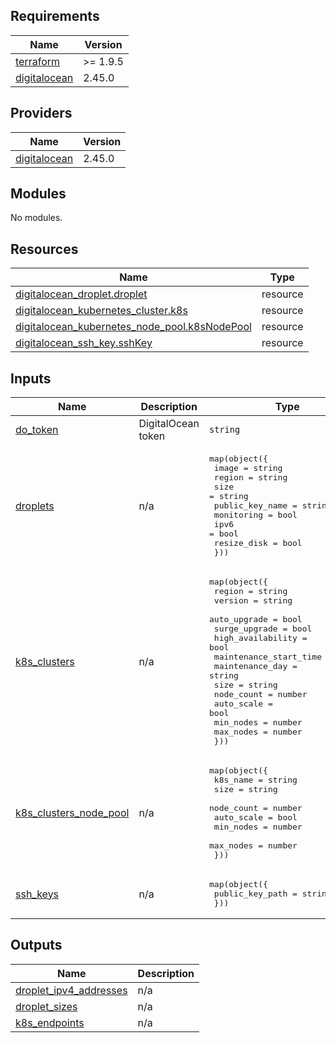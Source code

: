 ## Requirements

| Name | Version |
|------|---------|
| <a name="requirement_terraform"></a> [terraform](#requirement\_terraform) | >= 1.9.5 |
| <a name="requirement_digitalocean"></a> [digitalocean](#requirement\_digitalocean) | 2.45.0 |

## Providers

| Name | Version |
|------|---------|
| <a name="provider_digitalocean"></a> [digitalocean](#provider\_digitalocean) | 2.45.0 |

## Modules

No modules.

## Resources

| Name | Type |
|------|------|
| [digitalocean_droplet.droplet](https://registry.terraform.io/providers/digitalocean/digitalocean/2.45.0/docs/resources/droplet) | resource |
| [digitalocean_kubernetes_cluster.k8s](https://registry.terraform.io/providers/digitalocean/digitalocean/2.45.0/docs/resources/kubernetes_cluster) | resource |
| [digitalocean_kubernetes_node_pool.k8sNodePool](https://registry.terraform.io/providers/digitalocean/digitalocean/2.45.0/docs/resources/kubernetes_node_pool) | resource |
| [digitalocean_ssh_key.sshKey](https://registry.terraform.io/providers/digitalocean/digitalocean/2.45.0/docs/resources/ssh_key) | resource |

## Inputs

| Name | Description | Type | Default | Required |
|------|-------------|------|---------|:--------:|
| <a name="input_do_token"></a> [do\_token](#input\_do\_token) | DigitalOcean token | `string` | n/a | yes |
| <a name="input_droplets"></a> [droplets](#input\_droplets) | n/a | <pre>map(object({<br/>    image           = string<br/>    region          = string<br/>    size            = string<br/>    public_key_name = string<br/>    monitoring      = bool<br/>    ipv6            = bool<br/>    resize_disk     = bool<br/>  }))</pre> | `{}` | no |
| <a name="input_k8s_clusters"></a> [k8s\_clusters](#input\_k8s\_clusters) | n/a | <pre>map(object({<br/>    region                 = string<br/>    version                = string<br/>    auto_upgrade           = bool<br/>    surge_upgrade          = bool<br/>    high_availability      = bool<br/>    maintenance_start_time = string<br/>    maintenance_day        = string<br/>    size                   = string<br/>    node_count             = number<br/>    auto_scale             = bool<br/>    min_nodes              = number<br/>    max_nodes              = number<br/>  }))</pre> | `{}` | no |
| <a name="input_k8s_clusters_node_pool"></a> [k8s\_clusters\_node\_pool](#input\_k8s\_clusters\_node\_pool) | n/a | <pre>map(object({<br/>    k8s_name   = string<br/>    size       = string<br/>    node_count = number<br/>    auto_scale = bool<br/>    min_nodes  = number<br/>    max_nodes  = number<br/>  }))</pre> | `{}` | no |
| <a name="input_ssh_keys"></a> [ssh\_keys](#input\_ssh\_keys) | n/a | <pre>map(object({<br/>    public_key_path = string<br/>  }))</pre> | `{}` | no |

## Outputs

| Name | Description |
|------|-------------|
| <a name="output_droplet_ipv4_addresses"></a> [droplet\_ipv4\_addresses](#output\_droplet\_ipv4\_addresses) | n/a |
| <a name="output_droplet_sizes"></a> [droplet\_sizes](#output\_droplet\_sizes) | n/a |
| <a name="output_k8s_endpoints"></a> [k8s\_endpoints](#output\_k8s\_endpoints) | n/a |
